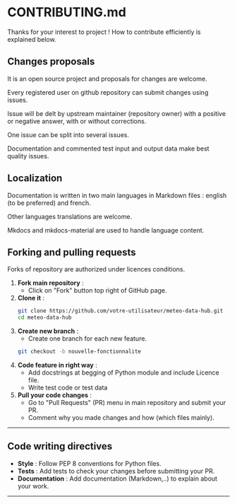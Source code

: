 # CONTRIBUTING.md

Thanks for your interest to project ! How to contribute efficiently is explained below.

## Changes proposals

It is an open source project and proposals for changes are welcome.

Every registered user on github repository can submit changes using issues.

Issue will be delt by upstream maintainer (repository owner) with a positive or negative answer, with or without corrections.

One issue can be split into several issues.

Documentation and commented test input and output data make best quality issues.

## Localization

Documentation is written in two main languages in Markdown files : english (to be preferred) and french.

Other languages translations are welcome.

Mkdocs and mkdocs-material are used to handle language content.

## Forking and pulling requests

Forks of repository are authorized under licences conditions.

1. **Fork main repository** :
    - Click on "Fork" button top right of GitHub page.
2. **Clone it** :
    ```bash
    git clone https://github.com/votre-utilisateur/meteo-data-hub.git
    cd meteo-data-hub
    ```
3. **Create new branch** :
    - Create one branch for each new feature.
    ```bash
    git checkout -b nouvelle-fonctionnalite
    ```
4. **Code feature in right way** :
    - Add docstrings at begging of Python module and include Licence file.
	- Write test code or test data
5. **Pull your code changes** :
    - Go to "Pull Requests" (PR) menu in main repository and submit your PR.
    - Comment why you made changes and how (which files mainly).

---

## Code writing directives
- **Style** : Follow PEP 8 conventions for Python files.
- **Tests** : Add tests to check your changes before submitting your PR.
- **Documentation** : Add documentation (Markdown,..) to explain about your work.

---
